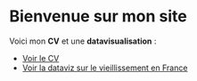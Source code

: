 <!DOCTYPE html>
<html lang="fr">
<head>
  <meta charset="UTF-8">
  <title>CV et Dataviz</title>
</head>
<body>
  <h1>Bienvenue sur mon site</h1>
  <p>Voici mon <strong>CV</strong> et une <strong>datavisualisation</strong> :</p>

  <ul>
    <li><a href="CV.html">Voir le CV</a></li>
    <li><a href="MisakiUOZUMI_dataviz.html" target="_blank">Voir la dataviz sur le vieillissement en France</a></li>
  </ul>
</body>
</html>
